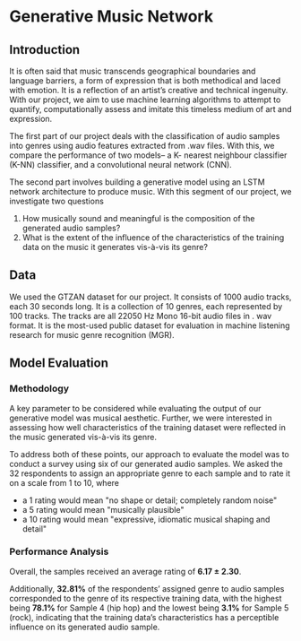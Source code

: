 # Generative Music Network

## Introduction
It is often said that music transcends geographical boundaries and language barriers, a form of expression that is both methodical and laced with emotion. It is a reflection of an artist’s creative and technical ingenuity. With our project, we aim to use machine learning algorithms to attempt to quantify, computationally assess and imitate this timeless medium of art and expression.

The first part of our project deals with the classification of audio samples into genres using audio features extracted from .wav files. With this, we compare the performance of two models– a K- nearest neighbour classifier (K-NN) classifier, and a convolutional neural network (CNN).

The second part involves building a generative model using an LSTM network architecture to produce music. With this segment of our project, we investigate two questions

1. How musically sound and meaningful is the composition of the generated audio samples?
2. What is the extent of the influence of the characteristics of the training data on the music it generates vis-à-vis its genre?

## Data
We used the GTZAN dataset for our project. It consists of 1000 audio tracks, each 30 seconds long. It is a collection of 10 genres, each represented by 100 tracks. The tracks are all 22050 Hz Mono 16-bit audio files in . wav format. It is the most-used public dataset for evaluation in machine listening research for music genre recognition (MGR).

## Model Evaluation
### Methodology
A key parameter to be considered while evaluating the output of our generative model was musical aesthetic. Further, we were interested in assessing how well characteristics of the training dataset were reflected in the music generated vis-à-vis its genre.

To address both of these points, our approach to evaluate the model was to conduct a survey using six of our generated audio samples. We asked the 32 respondents to assign an appropriate genre to each sample and to rate it on a scale from 1 to 10, where

- a 1 rating would mean "no shape or detail; completely random noise"
- a 5 rating would mean "musically plausible"
- a 10 rating would mean "expressive, idiomatic musical shaping and detail"

### Performance Analysis
Overall, the samples received an average rating of **6.17 ± 2.30**.

Additionally, **32.81%** of the respondents’ assigned genre to audio samples corresponded to the genre of its respective training data, with the highest being **78.1%** for Sample 4 (hip hop) and the lowest being **3.1%** for Sample 5 (rock), indicating that the training data’s characteristics has a perceptible influence on its generated audio sample.
